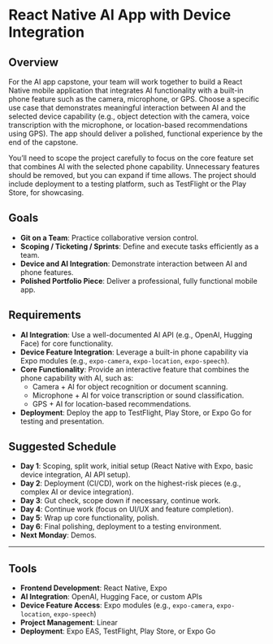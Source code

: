 # **React Native AI App with Device Integration**

## **Overview**

For the AI app capstone, your team will work together to build a React Native mobile application that integrates AI functionality with a built-in phone feature such as the camera, microphone, or GPS. Choose a specific use case that demonstrates meaningful interaction between AI and the selected device capability (e.g., object detection with the camera, voice transcription with the microphone, or location-based recommendations using GPS). The app should deliver a polished, functional experience by the end of the capstone.

You’ll need to scope the project carefully to focus on the core feature set that combines AI with the selected phone capability. Unnecessary features should be removed, but you can expand if time allows. The project should include deployment to a testing platform, such as TestFlight or the Play Store, for showcasing.

## **Goals**

* **Git on a Team**: Practice collaborative version control.  
* **Scoping / Ticketing / Sprints**: Define and execute tasks efficiently as a team.  
* **Device and AI Integration**: Demonstrate interaction between AI and phone features.  
* **Polished Portfolio Piece**: Deliver a professional, fully functional mobile app.

## **Requirements**

* **AI Integration**: Use a well-documented AI API (e.g., OpenAI, Hugging Face) for core functionality.  
* **Device Feature Integration**: Leverage a built-in phone capability via Expo modules (e.g., `expo-camera`, `expo-location`, `expo-speech`).  
* **Core Functionality**: Provide an interactive feature that combines the phone capability with AI, such as:  
  * Camera \+ AI for object recognition or document scanning.  
  * Microphone \+ AI for voice transcription or sound classification.  
  * GPS \+ AI for location-based recommendations.  
* **Deployment**: Deploy the app to TestFlight, Play Store, or Expo Go for testing and presentation.

## **Suggested Schedule**

* **Day 1**: Scoping, split work, initial setup (React Native with Expo, basic device integration, AI API setup).  
* **Day 2**: Deployment (CI/CD), work on the highest-risk pieces (e.g., complex AI or device integration).  
* **Day 3**: Gut check, scope down if necessary, continue work.  
* **Day 4**: Continue work (focus on UI/UX and feature completion).  
* **Day 5**: Wrap up core functionality, polish.  
* **Day 6**: Final polishing, deployment to a testing environment.  
* **Next Monday**: Demos.

---

## **Tools**

* **Frontend Development**: React Native, Expo  
* **AI Integration**: OpenAI, Hugging Face, or custom APIs  
* **Device Feature Access**: Expo modules (e.g., `expo-camera`, `expo-location`, `expo-speech`)  
* **Project Management**: Linear  
* **Deployment**: Expo EAS, TestFlight, Play Store, or Expo Go
